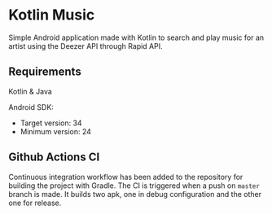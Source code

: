 # Kotlin Music

Simple Android application made with Kotlin to search and play music for an artist using the Deezer API through Rapid API.

## Requirements

Kotlin & Java

Android SDK:        
  - Target version: 34
  - Minimum version: 24


## Github Actions CI

Continuous integration workflow has been added to the repository for building the project with Gradle.
The CI is triggered when a push on `master` branch is made. It builds two apk, one in debug configuration and the other one for release.

